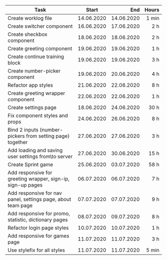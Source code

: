 | Task     | Start            | End  | Hours |
| ------------- |:-------------:| -----:| -----:|
| Create worklog file | 14.06.2020 | 14.06.2020 | 1 min |
| Create switcher component | 16.06.2020 | 17.06.2020 | 2 h |
| Create sheckbox component | 18.06.2020 | 18.06.2020 | 2 h |
| Create greeting component | 19.06.2020 | 19.06.2020 | 1 h |
| Create continue training block | 19.06.2020 | 19.06.2020 | 3 h |
| Create number-picker component | 19.06.2020 | 20.06.2020 | 4 h |
| Refactor app styles | 21.06.2020 | 22.06.2020 | 8 h |
| Create greeting wrapper component | 22.06.2020 | 22.06.2020 | 1 h |
| Create settings page | 18.06.2020 | 24.06.2020 | 30 h |
| Fix component styles and props | 24.06.2020 | 26.06.2020 | 8 h |
| Bind 2 inputs (number-pickers from setting page) together | 27.06.2020 | 27.06.2020 | 3 h |
| Add loading and saving user settings from\to server | 27.06.2020 | 30.06.2020 | 15 h |
| Create Sprint game | 25.06.2020 | 03.07.2020 | 58 h |
| Add responsive for greeting wrapper, sign-ip, sign-up pages | 06.07.2020 | 06.07.2020 | 7 h |
| Add responsive for nav panel, settings page, about team page | 07.07.2020 | 07.07.2020 | 9 h |
| Add responsive for promo, statistic, dictionary pages | 08.07.2020 | 09.07.2020 | 8 h |
| Refactor login page styles | 10.07.2020 | 10.07.2020 | 1 h |
| Add responsive for games page | 11.07.2020 | 11.07.2020 | 3 h |
| Use stylefix for all styles | 11.07.2020 | 11.07.2020 | 5 min |

